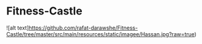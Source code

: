 # Fitness-Castle
![alt text]https://github.com/rafat-darawshe/Fitness-Castle/tree/master/src/main/resources/static/imagee/Hassan.jpg?raw=true)
